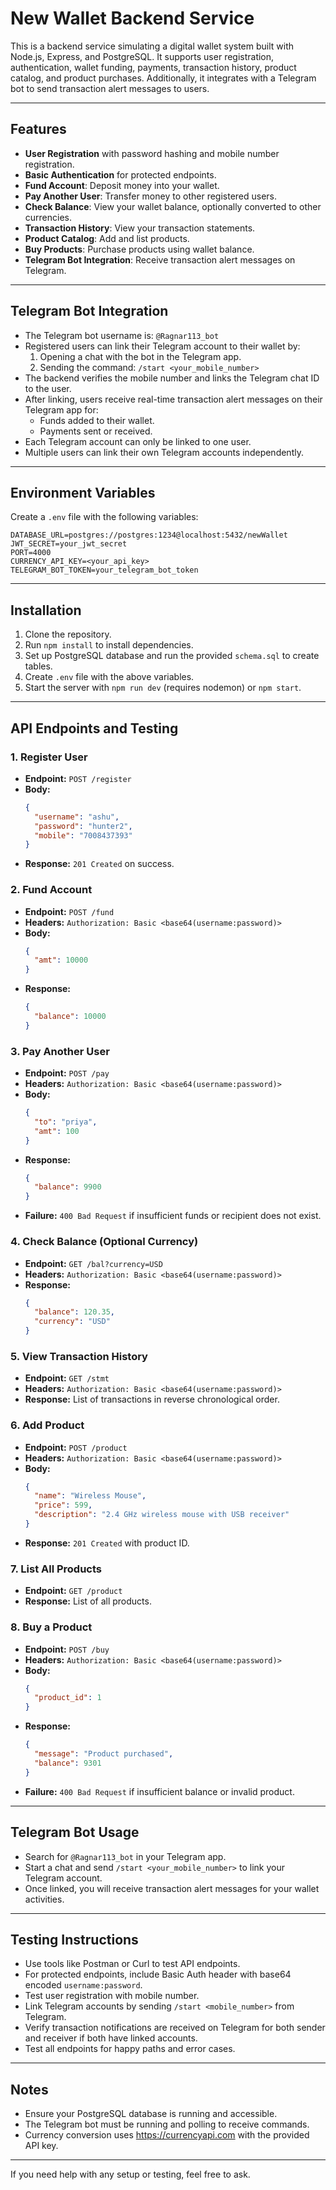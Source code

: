 # New Wallet Backend Service

This is a backend service simulating a digital wallet system built with Node.js, Express, and PostgreSQL. It supports user registration, authentication, wallet funding, payments, transaction history, product catalog, and product purchases. Additionally, it integrates with a Telegram bot to send transaction alert messages to users.

---

## Features

- **User Registration** with password hashing and mobile number registration.
- **Basic Authentication** for protected endpoints.
- **Fund Account**: Deposit money into your wallet.
- **Pay Another User**: Transfer money to other registered users.
- **Check Balance**: View your wallet balance, optionally converted to other currencies.
- **Transaction History**: View your transaction statements.
- **Product Catalog**: Add and list products.
- **Buy Products**: Purchase products using wallet balance.
- **Telegram Bot Integration**: Receive transaction alert messages on Telegram.

---

## Telegram Bot Integration

- The Telegram bot username is: `@Ragnar113_bot`
- Registered users can link their Telegram account to their wallet by:
  1. Opening a chat with the bot in the Telegram app.
  2. Sending the command: `/start <your_mobile_number>`
- The backend verifies the mobile number and links the Telegram chat ID to the user.
- After linking, users receive real-time transaction alert messages on their Telegram app for:
  - Funds added to their wallet.
  - Payments sent or received.
- Each Telegram account can only be linked to one user.
- Multiple users can link their own Telegram accounts independently.

---

## Environment Variables

Create a `.env` file with the following variables:

```
DATABASE_URL=postgres://postgres:1234@localhost:5432/newWallet
JWT_SECRET=your_jwt_secret
PORT=4000
CURRENCY_API_KEY=<your_api_key>
TELEGRAM_BOT_TOKEN=your_telegram_bot_token
```

---

## Installation

1. Clone the repository.
2. Run `npm install` to install dependencies.
3. Set up PostgreSQL database and run the provided `schema.sql` to create tables.
4. Create `.env` file with the above variables.
5. Start the server with `npm run dev` (requires nodemon) or `npm start`.

---

## API Endpoints and Testing

### 1. Register User

- **Endpoint:** `POST /register`
- **Body:**
  ```json
  {
    "username": "ashu",
    "password": "hunter2",
    "mobile": "7008437393"
  }
  ```
- **Response:** `201 Created` on success.

### 2. Fund Account

- **Endpoint:** `POST /fund`
- **Headers:** `Authorization: Basic <base64(username:password)>`
- **Body:**
  ```json
  {
    "amt": 10000
  }
  ```
- **Response:**
  ```json
  {
    "balance": 10000
  }
  ```

### 3. Pay Another User

- **Endpoint:** `POST /pay`
- **Headers:** `Authorization: Basic <base64(username:password)>`
- **Body:**
  ```json
  {
    "to": "priya",
    "amt": 100
  }
  ```
- **Response:**
  ```json
  {
    "balance": 9900
  }
  ```
- **Failure:** `400 Bad Request` if insufficient funds or recipient does not exist.

### 4. Check Balance (Optional Currency)

- **Endpoint:** `GET /bal?currency=USD`
- **Headers:** `Authorization: Basic <base64(username:password)>`
- **Response:**
  ```json
  {
    "balance": 120.35,
    "currency": "USD"
  }
  ```

### 5. View Transaction History

- **Endpoint:** `GET /stmt`
- **Headers:** `Authorization: Basic <base64(username:password)>`
- **Response:** List of transactions in reverse chronological order.

### 6. Add Product

- **Endpoint:** `POST /product`
- **Headers:** `Authorization: Basic <base64(username:password)>`
- **Body:**
  ```json
  {
    "name": "Wireless Mouse",
    "price": 599,
    "description": "2.4 GHz wireless mouse with USB receiver"
  }
  ```
- **Response:** `201 Created` with product ID.

### 7. List All Products

- **Endpoint:** `GET /product`
- **Response:** List of all products.

### 8. Buy a Product

- **Endpoint:** `POST /buy`
- **Headers:** `Authorization: Basic <base64(username:password)>`
- **Body:**
  ```json
  {
    "product_id": 1
  }
  ```
- **Response:**
  ```json
  {
    "message": "Product purchased",
    "balance": 9301
  }
  ```
- **Failure:** `400 Bad Request` if insufficient balance or invalid product.

---

## Telegram Bot Usage

- Search for `@Ragnar113_bot` in your Telegram app.
- Start a chat and send `/start <your_mobile_number>` to link your Telegram account.
- Once linked, you will receive transaction alert messages for your wallet activities.

---

## Testing Instructions

- Use tools like Postman or Curl to test API endpoints.
- For protected endpoints, include Basic Auth header with base64 encoded `username:password`.
- Test user registration with mobile number.
- Link Telegram accounts by sending `/start <mobile_number>` from Telegram.
- Verify transaction notifications are received on Telegram for both sender and receiver if both have linked accounts.
- Test all endpoints for happy paths and error cases.

---

## Notes

- Ensure your PostgreSQL database is running and accessible.
- The Telegram bot must be running and polling to receive commands.
- Currency conversion uses https://currencyapi.com with the provided API key.

---

If you need help with any setup or testing, feel free to ask.
